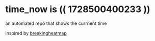 # time_now is (( 1728500400233 ))

an automated repo that shows the currnent time

inspired by [breakingheatmap](https://github.com/breakingheatmap/breakingheatmap)